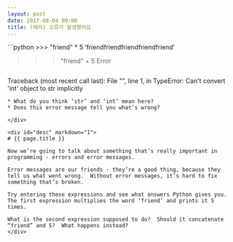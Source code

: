 ```yaml
---
layout: post
date: 2017-08-04 00:00
title: (에러) 오류가 발생했어요
---
```



<div id="ppt" markdown="1">
```python
>>> "friend" * 5
‘friendfriendfriendfriendfriend’

>>> "friend" + 5
Error
```

```
Traceback (most recent call last):
  File "<stdin>", line 1, in <module>
TypeError: Can't convert 'int' object to str implicitly
```
* What do you think ‘str’ and ‘int’ mean here?
* Does this error message tell you what’s wrong?

</div>

<div id="desc" markdown="1">
# {{ page.title }}

Now we’re going to talk about something that’s really important in programming - errors and error messages.

Error messages are our friends - they’re a good thing, because they tell us what went wrong.  Without error messages, it’s hard to fix something that’s broken.

Try entering these expressions and see what answers Python gives you.  The first expression multiplies the word ‘friend’ and prints it 5 times.

What is the second expression supposed to do?  Should it concatenate “friend” and 5?  What happens instead? 
</div>